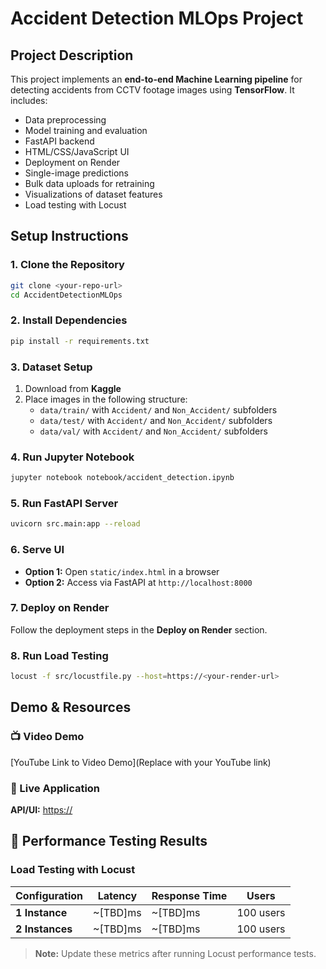 # Accident Detection MLOps Project

## Project Description

This project implements an **end-to-end Machine Learning pipeline** for detecting accidents from CCTV footage images using **TensorFlow**. It includes:

- Data preprocessing
- Model training and evaluation
- FastAPI backend
- HTML/CSS/JavaScript UI
- Deployment on Render
- Single-image predictions
- Bulk data uploads for retraining
- Visualizations of dataset features
- Load testing with Locust

## Setup Instructions

### 1. Clone the Repository

```bash
git clone <your-repo-url>
cd AccidentDetectionMLOps
```

### 2. Install Dependencies

```bash
pip install -r requirements.txt
```

### 3. Dataset Setup

1. Download from **Kaggle**
2. Place images in the following structure:
   - `data/train/` with `Accident/` and `Non_Accident/` subfolders
   - `data/test/` with `Accident/` and `Non_Accident/` subfolders
   - `data/val/` with `Accident/` and `Non_Accident/` subfolders

### 4. Run Jupyter Notebook

```bash
jupyter notebook notebook/accident_detection.ipynb
```

### 5. Run FastAPI Server

```bash
uvicorn src.main:app --reload
```

### 6. Serve UI

- **Option 1:** Open `static/index.html` in a browser
- **Option 2:** Access via FastAPI at `http://localhost:8000`

### 7. Deploy on Render

Follow the deployment steps in the **Deploy on Render** section.

### 8. Run Load Testing

```bash
locust -f src/locustfile.py --host=https://<your-render-url>
```



## Demo & Resources

### 📺 Video Demo
[YouTube Link to Video Demo](Replace with your YouTube link)

### 🔗 Live Application
**API/UI:** [https://<your-render-url>](https://<your-render-url>)

## 🚀 Performance Testing Results

### Load Testing with Locust

| Configuration | Latency | Response Time | Users |
|---------------|---------|---------------|-------|
| **1 Instance** | ~[TBD]ms | ~[TBD]ms | 100 users |
| **2 Instances** | ~[TBD]ms | ~[TBD]ms | 100 users |

> **Note:** Update these metrics after running Locust performance tests.
